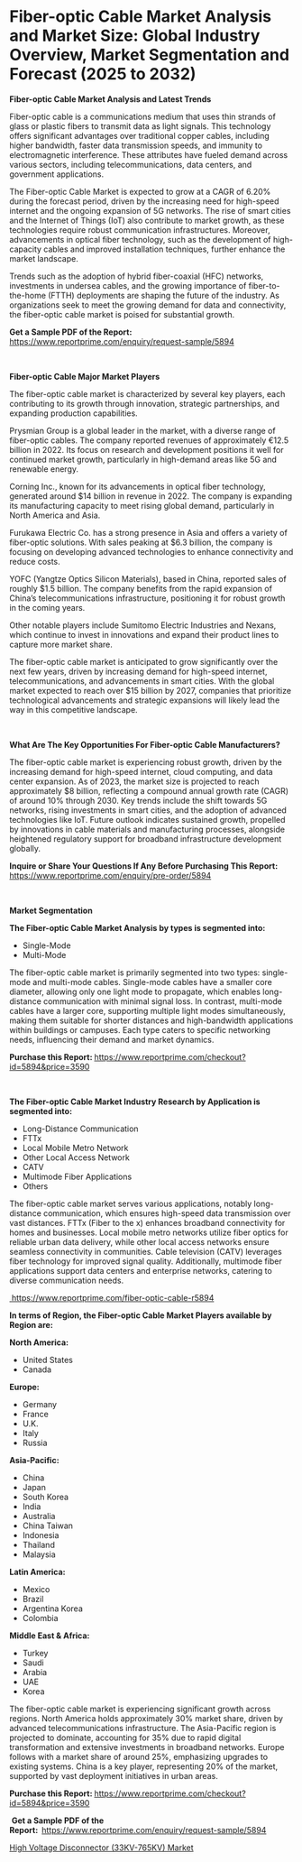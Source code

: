 <p><h1>Fiber-optic Cable Market Analysis and Market Size: Global Industry Overview, Market Segmentation and Forecast (2025 to 2032)</h1></p><p><strong>Fiber-optic Cable Market Analysis and Latest Trends</strong></p>
<p><p>Fiber-optic cable is a communications medium that uses thin strands of glass or plastic fibers to transmit data as light signals. This technology offers significant advantages over traditional copper cables, including higher bandwidth, faster data transmission speeds, and immunity to electromagnetic interference. These attributes have fueled demand across various sectors, including telecommunications, data centers, and government applications.</p><p>The Fiber-optic Cable Market is expected to grow at a CAGR of 6.20% during the forecast period, driven by the increasing need for high-speed internet and the ongoing expansion of 5G networks. The rise of smart cities and the Internet of Things (IoT) also contribute to market growth, as these technologies require robust communication infrastructures. Moreover, advancements in optical fiber technology, such as the development of high-capacity cables and improved installation techniques, further enhance the market landscape.</p><p>Trends such as the adoption of hybrid fiber-coaxial (HFC) networks, investments in undersea cables, and the growing importance of fiber-to-the-home (FTTH) deployments are shaping the future of the industry. As organizations seek to meet the growing demand for data and connectivity, the fiber-optic cable market is poised for substantial growth.</p></p>
<p><strong>Get a Sample PDF of the Report:&nbsp;</strong> <a href="https://www.reportprime.com/enquiry/request-sample/5894?utm_campaign=2996&utm_medium=2&utm_source=Github&utm_content=ia&utm_term=19032025&utm_id=fiber-optic-cable">https://www.reportprime.com/enquiry/request-sample/5894</a></p>
<p>&nbsp;</p>
<p><strong>Fiber-optic Cable Major Market Players</strong></p>
<p><p>The fiber-optic cable market is characterized by several key players, each contributing to its growth through innovation, strategic partnerships, and expanding production capabilities.</p><p>Prysmian Group is a global leader in the market, with a diverse range of fiber-optic cables. The company reported revenues of approximately €12.5 billion in 2022. Its focus on research and development positions it well for continued market growth, particularly in high-demand areas like 5G and renewable energy.</p><p>Corning Inc., known for its advancements in optical fiber technology, generated around $14 billion in revenue in 2022. The company is expanding its manufacturing capacity to meet rising global demand, particularly in North America and Asia.</p><p>Furukawa Electric Co. has a strong presence in Asia and offers a variety of fiber-optic solutions. With sales peaking at $6.3 billion, the company is focusing on developing advanced technologies to enhance connectivity and reduce costs.</p><p>YOFC (Yangtze Optics Silicon Materials), based in China, reported sales of roughly $1.5 billion. The company benefits from the rapid expansion of China’s telecommunications infrastructure, positioning it for robust growth in the coming years.</p><p>Other notable players include Sumitomo Electric Industries and Nexans, which continue to invest in innovations and expand their product lines to capture more market share.</p><p>The fiber-optic cable market is anticipated to grow significantly over the next few years, driven by increasing demand for high-speed internet, telecommunications, and advancements in smart cities. With the global market expected to reach over $15 billion by 2027, companies that prioritize technological advancements and strategic expansions will likely lead the way in this competitive landscape.</p></p>
<p>&nbsp;</p>
<p><strong>What Are The Key Opportunities For Fiber-optic Cable Manufacturers?</strong></p>
<p><p>The fiber-optic cable market is experiencing robust growth, driven by the increasing demand for high-speed internet, cloud computing, and data center expansion. As of 2023, the market size is projected to reach approximately $8 billion, reflecting a compound annual growth rate (CAGR) of around 10% through 2030. Key trends include the shift towards 5G networks, rising investments in smart cities, and the adoption of advanced technologies like IoT. Future outlook indicates sustained growth, propelled by innovations in cable materials and manufacturing processes, alongside heightened regulatory support for broadband infrastructure development globally.</p></p>
<p><strong>Inquire or Share Your Questions If Any Before Purchasing This Report:</strong> <a href="https://www.reportprime.com/enquiry/pre-order/5894?utm_campaign=2996&utm_medium=2&utm_source=Github&utm_content=ia&utm_term=19032025&utm_id=fiber-optic-cable">https://www.reportprime.com/enquiry/pre-order/5894</a></p>
<p>&nbsp;</p>
<p><strong>Market Segmentation</strong></p>
<p><strong>The Fiber-optic Cable Market Analysis by types is segmented into:</strong></p>
<p><ul><li>Single-Mode</li><li>Multi-Mode</li></ul></p>
<p><p>The fiber-optic cable market is primarily segmented into two types: single-mode and multi-mode cables. Single-mode cables have a smaller core diameter, allowing only one light mode to propagate, which enables long-distance communication with minimal signal loss. In contrast, multi-mode cables have a larger core, supporting multiple light modes simultaneously, making them suitable for shorter distances and high-bandwidth applications within buildings or campuses. Each type caters to specific networking needs, influencing their demand and market dynamics.</p></p>
<p><strong>Purchase this Report:&nbsp;</strong><a href="https://www.reportprime.com/checkout?id=5894&price=3590&utm_campaign=2996&utm_medium=2&utm_source=Github&utm_content=ia&utm_term=19032025&utm_id=fiber-optic-cable">https://www.reportprime.com/checkout?id=5894&price=3590</a></p>
<p>&nbsp;</p>
<p><strong>The Fiber-optic Cable Market Industry Research by Application is segmented into:</strong></p>
<p><ul><li>Long-Distance Communication</li><li>FTTx</li><li>Local Mobile Metro Network</li><li>Other Local Access Network</li><li>CATV</li><li>Multimode Fiber Applications</li><li>Others</li></ul></p>
<p><p>The fiber-optic cable market serves various applications, notably long-distance communication, which ensures high-speed data transmission over vast distances. FTTx (Fiber to the x) enhances broadband connectivity for homes and businesses. Local mobile metro networks utilize fiber optics for reliable urban data delivery, while other local access networks ensure seamless connectivity in communities. Cable television (CATV) leverages fiber technology for improved signal quality. Additionally, multimode fiber applications support data centers and enterprise networks, catering to diverse communication needs.</p></p>
<p><a href="https://www.reportprime.com/fiber-optic-cable-r5894?utm_campaign=2996&utm_medium=2&utm_source=Github&utm_content=ia&utm_term=19032025&utm_id=fiber-optic-cable">&nbsp;https://www.reportprime.com/fiber-optic-cable-r5894</a></p>
<p><strong>In terms of Region, the Fiber-optic Cable Market Players available by Region are:</strong></p>
<p>
    <p> <strong> North America: </strong>
        <ul>
            <li>United States</li>
            <li>Canada</li>
        </ul>
        </p> 
    <p> <strong> Europe: </strong>
        <ul>
            <li>Germany</li>
            <li>France</li>
            <li>U.K.</li>
            <li>Italy</li>
            <li>Russia</li>
        </ul>
        </p> 
    <p> <strong> Asia-Pacific: </strong>
        <ul>
            <li>China</li>
            <li>Japan</li>
            <li>South Korea</li>
            <li>India</li>
            <li>Australia</li>
            <li>China Taiwan</li>
            <li>Indonesia</li>
            <li>Thailand</li>
            <li>Malaysia</li>
        </ul>
        </p> 
    <p> <strong> Latin America: </strong>
        <ul>
            <li>Mexico</li>
            <li>Brazil</li>
            <li>Argentina Korea</li>
            <li>Colombia</li>
        </ul>
        </p> 
    <p> <strong> Middle East & Africa: </strong>
        <ul>
            <li>Turkey</li>
            <li>Saudi</li>
            <li>Arabia</li>
            <li>UAE</li>
            <li>Korea</li>
        </ul>
    </p>
    </p>
<p><p>The fiber-optic cable market is experiencing significant growth across regions. North America holds approximately 30% market share, driven by advanced telecommunications infrastructure. The Asia-Pacific region is projected to dominate, accounting for 35% due to rapid digital transformation and extensive investments in broadband networks. Europe follows with a market share of around 25%, emphasizing upgrades to existing systems. China is a key player, representing 20% of the market, supported by vast deployment initiatives in urban areas.</p></p>
<p><strong>Purchase this Report: </strong><a href="https://www.reportprime.com/checkout?id=5894&price=3590&utm_campaign=2996&utm_medium=2&utm_source=Github&utm_content=ia&utm_term=19032025&utm_id=fiber-optic-cable">https://www.reportprime.com/checkout?id=5894&price=3590</a></p>
<p>&nbsp;<strong>Get a Sample PDF of the Report:&nbsp;&nbsp;</strong><a href="https://www.reportprime.com/enquiry/request-sample/5894?utm_campaign=2996&utm_medium=2&utm_source=Github&utm_content=ia&utm_term=19032025&utm_id=fiber-optic-cable">https://www.reportprime.com/enquiry/request-sample/5894</a></p>
<p><strong></strong></p>
<p><p><a href="https://github.com/ravenecashe/Market-Research-Report-List-1/blob/main/high-voltage-disconnector-33kv-765kv-market.md?utm_campaign=2996&utm_medium=2&utm_source=Github&utm_content=ia&utm_term=19032025&utm_id=fiber-optic-cable">High Voltage Disconnector (33KV-765KV) Market</a></p></p>